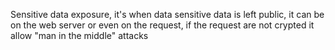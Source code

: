 Sensitive data exposure, it's when data sensitive data is left public, it can be on the web server or even on the request, if the request are not crypted it allow "man in the middle" attacks
